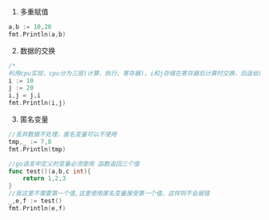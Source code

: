 1. 多重赋值

```go
a,b := 10,20
fmt.Println(a,b)
```

2. 数据的交换

```go
/*
利用cpu实现，cpu分为三层(计算、执行、寄存器)，i和j存储在寄存器后计算时交换，后返给内存，所以不需要第三个变量就可以实现交换*/
i := 10
j := 20
i,j = j,i
fmt.Println(i,j)
```

3. 匿名变量

```go
//丢弃数据不处理，匿名变量可以不使用
tmp,_ := 7,8
fmt.Println(tmp)

//go语言中定义的变量必须使用 函数返回三个值
func test()(a,b,c int){
    return 1,2,3
}
//我这里不需要第一个值,这里使用匿名变量接受第一个值，这样则不会报错
_,e,f := test()
fmt.Println(e,f)
```

